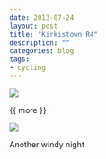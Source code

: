```yaml
---
date: 2013-07-24
layout: post
title: "Kirkistown R4"
description: ""
categories: blog  
tags: 
- cycling 
---
```

 
   
![](/images/2013/2013-07-24-kirkistown-r4.jpg)

{{ more }} 
 
![](/images/2013/2013-07-24-kirkistown-r4-2.jpg)

Another windy night
